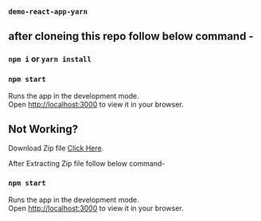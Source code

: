 ### `demo-react-app-yarn`

## after cloneing this repo follow below command -

### `npm i` or `yarn install` 

### `npm start`

Runs the app in the development mode.\
Open [http://localhost:3000](http://localhost:3000) to view it in your browser.


## Not Working?

Download Zip file [Click Here](https://drive.google.com/file/d/15wS-xjqKTuCLy6sPrZ-vgmKgXZ8Rq8Dn/view?usp=sharing).

After Extracting Zip file follow below command- 
### `npm start`

Runs the app in the development mode.\
Open [http://localhost:3000](http://localhost:3000) to view it in your browser.